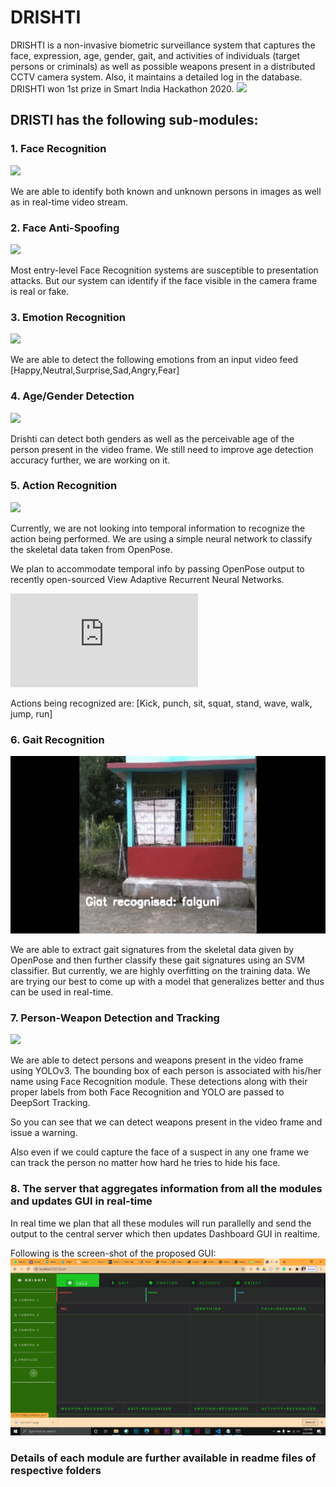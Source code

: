 # DRISHTI

DRISHTI is a non-invasive biometric surveillance system that captures the face, expression, age, gender, gait, and activities of individuals (target persons or criminals) as well as possible weapons present in a distributed CCTV camera system. Also, it maintains a detailed log in the database. DRISHTI won 1st prize in Smart India Hackathon 2020.
![](https://github.com/bokey007/DRISHTI-private/blob/main/demo_vids/DRISHTI%20poster.png)


## DRISTI has the following sub-modules:
### 1. Face Recognition
![](https://github.com/bokey007/DRISHTI-private/blob/main/demo_vids/face%20recognition.gif)

We are able to identify both known and unknown persons in images as well as in real-time video stream. 
### 2. Face Anti-Spoofing
![](https://github.com/bokey007/DRISHTI-private/blob/main/demo_vids/anti_spoofing.gif)

Most entry-level Face Recognition systems are susceptible to presentation attacks.
But our system can identify if the face visible in the camera frame is real or fake.
### 3. Emotion Recognition
![](https://github.com/bokey007/DRISHTI-private/blob/main/demo_vids/emotion_recognition.gif)

We are able to detect the following emotions from an input video feed
[Happy,Neutral,Surprise,Sad,Angry,Fear]
### 4. Age/Gender Detection
![](https://github.com/bokey007/DRISHTI-private/blob/main/demo_vids/gender_age_detection.gif)

Drishti can detect both genders as well as the perceivable age of the person present in the video frame. We still need to improve age detection accuracy further, we are working on it. 
### 5. Action Recognition
![](https://github.com/bokey007/DRISHTI-private/blob/main/demo_vids/action%20recognition.gif)

Currently, we are not looking into temporal information to recognize the action being performed. We are using a simple neural network to classify the skeletal data taken from OpenPose. 

We plan to accommodate temporal info by passing OpenPose output to recently open-sourced View Adaptive Recurrent Neural Networks.

![](https://github.com/microsoft/View-Adaptive-Neural-Networks-for-Skeleton-based-Human-Action-Recognition/blob/master/README.md)

Actions being recognized are:
[Kick, punch, sit, squat, stand, wave, walk, jump, run]
### 6. Gait Recognition
![](https://github.com/bokey007/DRISHTI-private/blob/main/demo_vids/gait_recognition.gif)

We are able to extract gait signatures from the skeletal data given by OpenPose and then further classify these gait signatures using an SVM classifier. But currently, we are highly overfitting on the training data. We are trying our best to come up with a model that generalizes better and thus can be used in real-time.  
### 7. Person-Weapon Detection and Tracking
![](https://github.com/bokey007/DRISHTI-private/blob/main/demo_vids/object_face_track.gif)

We are able to detect persons and weapons present in the video frame using YOLOv3. The bounding box of each person is associated with his/her name using Face Recognition module. These detections along with their proper labels from both Face Recognition and YOLO are passed to DeepSort Tracking.

So you can see that we can detect weapons present in the video frame and issue a warning.

Also even if we could capture the face of a suspect in any one frame we can track the person no matter how hard he tries to hide his face. 
### 8. The server that aggregates information from all the modules and updates GUI in real-time

In real time we plan that all these modules will run parallelly and send the output to the central server which then updates Dashboard GUI in realtime. 

Following is the screen-shot of the proposed GUI:
![Alt text](https://github.com/bokey007/DRISHTI-private/blob/main/demo_vids/gui.png)

### Details of each module are further available in readme files of respective folders 




 
